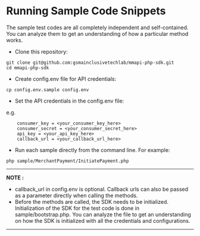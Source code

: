 # Running Sample Code Snippets

The sample test codes are all completely independent and self-contained. You can analyze them to get an understanding of how a particular method works.

-   Clone this repository:

```
git clone git@github.com:gsmainclusivetechlab/mmapi-php-sdk.git
cd mmapi-php-sdk
```

-   Create config.env file for API credentials:

```
cp config.env.sample config.env
```

-   Set the API credentials in the config.env file:

e.g.

```
    consumer_key = <your_consumer_key_here>
    consumer_secret = <your_consumer_secret_here>
    api_key = <your_api_key_here>
    callback_url = <your_callback_url_here>
```

-   Run each sample directly from the command line. For example:

```
php sample/MerchantPayment/InitiatePayment.php
```

---

**NOTE :**

-   callback_url in config.env is optional. Callback urls can also be passed as a parameter directly when calling the methods.
-   Before the methods are called, the SDK needs to be initialized. Initialization of the SDK for the test code is done in sample/bootstrap.php.
    You can analyze the file to get an understanding on how the SDK is initialized with all the credentials and configurations.

---
